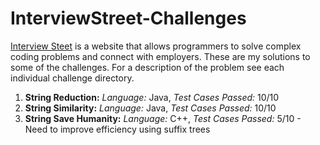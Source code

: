 InterviewStreet-Challenges
==========================

[Interview Steet](www.interviewstreet.com) is a website that allows programmers to solve complex coding problems and connect with employers. These are my solutions to some of the challenges. For a description of the problem see each individual challenge directory.

1. **String Reduction:** *Language:* Java, *Test Cases Passed:* 10/10
2. **String Similarity:** *Language:* Java, *Test Cases Passed:* 10/10
3. **String Save Humanity:** *Language:* C++, *Test Cases Passed:* 5/10 - Need to improve efficiency using suffix trees
